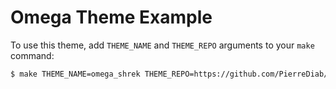 # Omega Theme Example

To use this theme, add `THEME_NAME` and `THEME_REPO` arguments to your `make` command:
```bash
$ make THEME_NAME=omega_shrek THEME_REPO=https://github.com/PierreDiab/Omega_Shrek
```
